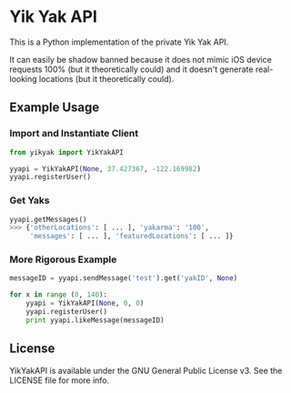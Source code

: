 # Yik Yak API

This is a Python implementation of the private Yik Yak API.

It can easily be shadow banned because it does not mimic iOS device requests 100% (but it theoretically could) and it doesn't generate real-looking locations (but it theoretically could).

## Example Usage

### Import and Instantiate Client

``` python
from yikyak import YikYakAPI

yyapi = YikYakAPI(None, 37.427367, -122.169982)
yyapi.registerUser()
```

### Get Yaks

``` python
yyapi.getMessages()
>>> {'otherLocations': [ ... ], 'yakarma': '100',
     'messages': [ ... ], 'featuredLocations': [ ... ]}
```

### More Rigorous Example

``` python
messageID = yyapi.sendMessage('test').get('yakID', None)

for x in range (0, 140):
    yyapi = YikYakAPI(None, 0, 0)
    yyapi.registerUser()
    print yyapi.likeMessage(messageID)
```

## License

YikYakAPI is available under the GNU General Public License v3. See the LICENSE file for more info.
